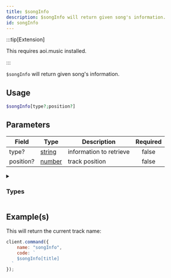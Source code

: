```yaml
---
title: $songInfo
description: $songInfo will return given song's information.
id: songInfo
---
```


:::tip[Extension]

This requires aoi.music installed.

:::

`$songInfo` will return given song's information.

## Usage

```php
$songInfo[type?;position?]
```

## Parameters

| Field     | Type                                                                                              | Description             | Required |
| --------- | ------------------------------------------------------------------------------------------------- | ----------------------- | :------: |
| type?     | [string](https://developer.mozilla.org/en-US/docs/Web/JavaScript/Reference/Global_Objects/String) | information to retrieve |  false   |
| position? | [number](https://developer.mozilla.org/en-US/docs/Web/JavaScript/Reference/Global_Objects/Number) | track position          |  false   |

<details>
  <summary><h3> Types </h3></summary>

| Property                                    |                                                                    |                                              Returns                                              | Supports                                     |
| ------------------------------------------- | ------------------------------------------------------------------ | :-----------------------------------------------------------------------------------------------: | -------------------------------------------- |
| title                                       | Returns the video/song title                                       | [string](https://developer.mozilla.org/en-US/docs/Web/JavaScript/Reference/Global_Objects/String) | YouTube, Spotify, SoundCloud, Url, LocalFile |
| channelId                                   | Returns the channel id                                             | [string](https://developer.mozilla.org/en-US/docs/Web/JavaScript/Reference/Global_Objects/String) | YouTube                                      |
| artist                                      | Returns the Artist                                                 | [string](https://developer.mozilla.org/en-US/docs/Web/JavaScript/Reference/Global_Objects/String) | YouTube, Spotify, SoundCloud                 |
| artistURL                                   | Returns the Artist URL                                             | [string](https://developer.mozilla.org/en-US/docs/Web/JavaScript/Reference/Global_Objects/String) | YouTube, SoundCloud                          |
| artistAvatar                                | Returns the Artist Avatar                                          | [string](https://developer.mozilla.org/en-US/docs/Web/JavaScript/Reference/Global_Objects/String) | SoundCloud                                   |
| duration                                    | Returns the track/video duration in ms                             | [number](https://developer.mozilla.org/en-US/docs/Web/JavaScript/Reference/Global_Objects/Number) | YouTube, Spotify, SoundCloud, Url, LocalFile |
| identifier                                  | soundcloud, youtube, localfile, url, spotify                       | [string](https://developer.mozilla.org/en-US/docs/Web/JavaScript/Reference/Global_Objects/String) | YouTube, Spotify, SoundCloud, Url, LocalFile |
| views                                       | Returns the amount of Views/Plays of the video/song                | [string](https://developer.mozilla.org/en-US/docs/Web/JavaScript/Reference/Global_Objects/String) | YouTube, Spotify, SoundCloud, Url, LocalFile |
| likes                                       | Returns the amount of likes of the video/song                      | [number](https://developer.mozilla.org/en-US/docs/Web/JavaScript/Reference/Global_Objects/Number) | Spotify, SoundCloud, Url, LocalFile          |
| thumbnail                                   | Returns the song/video thumbnail                                   | [number](https://developer.mozilla.org/en-US/docs/Web/JavaScript/Reference/Global_Objects/Number) | YouTube, Spotify, SoundCloud                 |
| id                                          | Returns the song/video ID                                          | [string](https://developer.mozilla.org/en-US/docs/Web/JavaScript/Reference/Global_Objects/String) | YouTube, Spotify, SoundCloud, Url, LocalFile |
| description                                 | Returns the video/song description                                 | [string](https://developer.mozilla.org/en-US/docs/Web/JavaScript/Reference/Global_Objects/String) | YouTube, Spotify, SoundCloud                 |
| createdAt                                   | Returns the Creation Date of the video/song                        | [string](https://developer.mozilla.org/en-US/docs/Web/JavaScript/Reference/Global_Objects/String) | YouTube, Spotify, SoundCloud                 |
| platformType                                | Returns the platform Type                                          | [number](https://developer.mozilla.org/en-US/docs/Web/JavaScript/Reference/Global_Objects/Number) | YouTube, Spotify, SoundCloud, Url, LocalFile |
| rawData                                     | Returns song information as object                                 | [object](https://developer.mozilla.org/en-US/docs/Web/JavaScript/Reference/Global_Objects/Object) | YouTube, Spotify, SoundCloud, Url, LocalFile |
| formattedPlatforms                          | SoundCloud, YouTube, Localfile, Url, Spotify                       | [string](https://developer.mozilla.org/en-US/docs/Web/JavaScript/Reference/Global_Objects/String) | YouTube, Spotify, SoundCloud, Url, LocalFile |
| requester                                   | Returns the Song Requester (user object, .user.id, .user.name etc) | [string](https://developer.mozilla.org/en-US/docs/Web/JavaScript/Reference/Global_Objects/String) | YouTube, Spotify, SoundCloud, Url, LocalFile |
| position                                    | Returns the Song Position in the current Queue                     | [number](https://developer.mozilla.org/en-US/docs/Web/JavaScript/Reference/Global_Objects/Number) | YouTube, Spotify, SoundCloud, Url, LocalFile |

</details>

## Example(s)

This will return the current track name:

```javascript
client.command({
    name: "songInfo",
    code: `
    $songInfo[title]
  `
});
```
